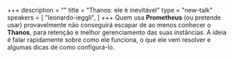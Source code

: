 +++
description = ""
title = "Thanos: ele é inevitável"
type = "new-talk"
speakers = [
        "leonardo-ieggli",
]
+++
Quem usa **Prometheus** (ou pretende usar) provavelmente não conseguirá escapar de ao menos conhecer o **Thanos**, para retenção e melhor gerenciamento das suas instâncias. A ideia é falar rapidamente sobre como ele funciona, o que ele vem resolver e algumas dicas de como configurá-lo.